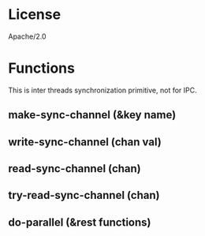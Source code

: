 # License
Apache/2.0

# Functions
This is inter threads synchronization primitive, not for IPC.

## make-sync-channel (&key name)
## write-sync-channel (chan val)
## read-sync-channel (chan)
## try-read-sync-channel (chan)
## do-parallel (&rest functions)

